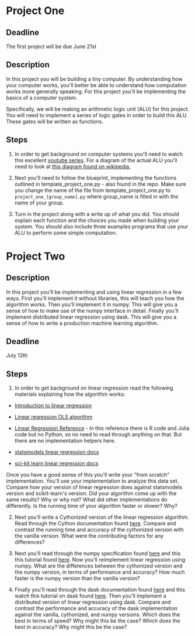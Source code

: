 # Project One

## Deadline

The first project will be due June 21st

## Description 

In this project you will be building a tiny computer.  By understanding how your computer works, you'll better be able to understand how computation works more generally speaking.  For this project you'll be implementing the basics of a computer system.

Specifically, we will be making an arithmetic logic unit (ALU) for this project.  You will need to implement a series of logic gates in order to build this ALU.  These gates will be written as functions.

## Steps

1. In order to get background on computer systems you'll need to watch this excellent [youtube series](https://www.youtube.com/watch?v=O5nskjZ_GoI&list=PL8dPuuaLjXtNlUrzyH5r6jN9ulIgZBpdo&index=2).  For a diagram of the actual ALU you'll need to look at [this diagram found on wikipedia.](https://en.wikipedia.org/wiki/Arithmetic_logic_unit#/media/File:74181aluschematic.png)

2. Next you'll need to follow the blueprint, implementing the functions outlined in template_project_one.py - also found in the repo.   Make sure you change the name of the file from template_project_one.py to `project_one_[group_name].py` where group_name is filled in with the name of your group.

3. Turn in the project along with a write up of what you did.  You should explain each function and the choices you made when building your system.  You should also include three examples programs that use your ALU to perform some simple computation.

 
# Project Two

## Description

In this project you'll be implementing and using linear regression in a few ways.  First you'll implement it without libraries, this will teach you how the algorithm works.  Then you'll implement it in numpy.  This will give you a sense of how to make use of the numpy interface in detail.  Finally you'll implement distributed linear regression using dask.  This will give you a sense of how to write a production machine learning algorithm. 

## Deadline

July 12th

## Steps

1. In order to get background on linear regression read the following materials explaining how the algorithm works:

* [Introduction to linear regression](https://www.youtube.com/watch?v=zPG4NjIkCjc)
* [Linear regression OLS algorithm](https://www.youtube.com/watch?v=JvS2triCgOY)
* [Linear Regression Reference](https://economictheoryblog.com/contents-ordinary-least-squares/) - In this reference there is R code and Julia code but no Python, so no need to read through anything on that.  But there are no implementation helpers here.

* [statsmodels linear regression docs](http://www.statsmodels.org/dev/regression.html)
* [sci-kit learn linear regression docs](http://scikit-learn.org/stable/modules/linear_model.html#ordinary-least-squares)

Once you have a good sense of this you'll write your "from scratch" implementation.  You'll use your implementation to analyze this data set.  Compare how your version of linear regression does against statsmodels version and scikit-learn's version.  Did your algorithm come up with the same results?  Why or why not?  What did other implementations do differently.  Is the running time of your algorithm faster or slower?  Why?



2. Next you'll write a Cythonized version of the linear regression algorithm.  Read through the Cython documentation found [here](https://cython.readthedocs.io/en/latest/).  Compare and contrast the running time and accuracy of the cythonized version with the vanilla version.  What were the contributing factors for any differences?

3. Next you'll read through the numpy specification found [here](https://docs.scipy.org/doc/numpy-1.13.0/reference/) and this this tutorial found [here](https://docs.scipy.org/doc/numpy/user/quickstart.html). Now you'll reimplement linear regression using numpy.  What are the differences between the cythonized version and the numpy version, in terms of performance and accuracy?  How much faster is the numpy version than the vanilla version?  

4.  Finally you'll read through the dask documentation found [here](https://dask.pydata.org/en/latest/docs.html) and this watch this tutorial on dask found [here](https://www.youtube.com/watch?v=yI_yZoUaz60).  Then you'll implement a distributed version of linear regression using dask.  Compare and contrast the performance and accuracy of the dask implementation against the vanilla, cythonized, and numpy versions.  Which does the best in terms of speed?  Why might this be the case?  Which does the best in accuracy?  Why might this be the case?

